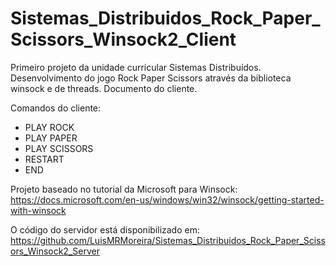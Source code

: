 # Sistemas_Distribuidos_Rock_Paper_Scissors_Winsock2_Client
Primeiro projeto da unidade curricular Sistemas Distribuídos. Desenvolvimento do jogo Rock Paper Scissors através da biblioteca winsock e de threads. Documento do cliente.

Comandos do cliente:
- PLAY ROCK
- PLAY PAPER
- PLAY SCISSORS
- RESTART
- END

Projeto baseado no tutorial da Microsoft para Winsock: https://docs.microsoft.com/en-us/windows/win32/winsock/getting-started-with-winsock

O código do servidor está disponibilizado em: https://github.com/LuisMRMoreira/Sistemas_Distribuidos_Rock_Paper_Scissors_Winsock2_Server
